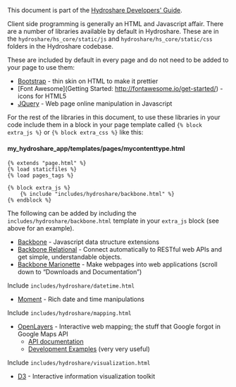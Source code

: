 This document is part of the [Hydroshare Developers' Guide](https://github.com/hydroshare/hydroshare2/wiki/Hydroshare-Developers-Guide).

Client side programming is generally an HTML and Javascript affair.  There are a number of libraries available by default in Hydroshare.  These are in the `hydroshare/hs_core/static/js` and `hydroshare/hs_core/static/css` folders in the Hydroshare codebase.  

These are included by default in every page and do not need to be added to your page to use them:
* [Bootstrap](http://getbootstrap.com/javascript/#js-overview) - thin skin on HTML to make it prettier
* [Font Awesome](Getting Started: http://fontawesome.io/get-started/) - icons for HTML5
* [JQuery](http://api.jquery.com/) - Web page online manipulation in Javascript

For the rest of the libraries in this document, to use these libraries in your code include them in a block in your page template called `{% block extra_js %}` or `{% block extra_css %}`  like this:

#### my_hydroshare_app/templates/pages/mycontenttype.html
    {% extends "page.html" %}
    {% load staticfiles %}
    {% load pages_tags %} 

    {% block extra_js %}
        {% include "includes/hydroshare/backbone.html" %}
    {% endblock %}
The following can be added by including the `includes/hydroshare/backbone.html` template in your `extra_js` block (see above for an example).
* [Backbone](http://backbonejs.org) - Javascript data structure extensions
* [Backbone Relational](http://backbonerelational.org/) - Connect automatically to RESTful web APIs and get simple, understandable objects.
* [Backbone Marionette](http://marionettejs.com/) - Make webpages into web applications (scroll down to “Downloads and Documentation”)

Include `includes/hydroshare/datetime.html`
* [Moment](http://momentjs.com) - Rich date and time manipulations

Include `includes/hydroshare/mapping.html`
* [OpenLayers](http://trac.osgeo.org/openlayers/wiki/Documentation) - Interactive web mapping; the stuff that Google forgot in Google Maps API
  * [API documentation](http://dev.openlayers.org/releases/OpenLayers-2.13.1/doc/apidocs/files/OpenLayers-js.html)
  * [Development Examples](http://openlayers.org/dev/examples/) (very very useful)

Include `includes/hydroshare/visualization.html`
* [D3](https://github.com/mbostock/d3/wiki) - Interactive information visualization toolkit

